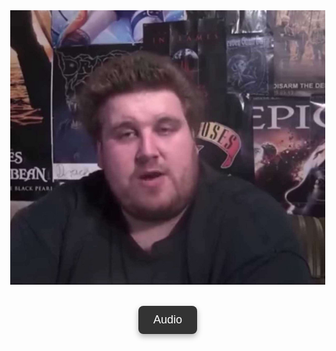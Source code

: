 <!DOCTYPE html>
<html lang="de">
<head>
  <meta charset="UTF-8">
  <meta name="viewport" content="width=device-width, initial-scale=1.0">
  <title>Meine Webseite</title>
  <style>
    body {
      margin: 0;
      height: 100vh;
      display: flex;
      flex-direction: column;
      justify-content: center;
      align-items: center;
      transition: background-color 1s ease;
    }

    img {
      max-width: 80%;
      max-height: 60%;
      border-radius: 12px;
      box-shadow: 0px 0px 20px rgba(0,0,0,0.4);
    }

    button {
      margin-top: 20px;
      padding: 12px 24px;
      font-size: 18px;
      border: none;
      border-radius: 8px;
      cursor: pointer;
      background: #333;
      color: white;
      box-shadow: 0px 4px 10px rgba(0,0,0,0.3);
      transition: background 0.3s;
    }

    button:hover {
      background: #555;
    }
  </style>
</head>
<body>
  <!-- Dein eigenes Bild -->
  <img src="dein-bild.png" alt="Mein Bild">

  <!-- Audio Button -->
  <button onclick="playAudio()">Audio</button>

  <!-- Audio Datei -->
  <audio id="myAudio" src="musik.mp3"></audio>

  <script>
    // Hintergrundfarben
    const colors = ["#ff9999", "#99ccff", "#99ff99", "#ffff99", "#ffcc99", "#cc99ff"];
    let i = 0;

    setInterval(() => {
      document.body.style.backgroundColor = colors[i];
      i = (i + 1) % colors.length;
    }, 2000);

    // Audio abspielen
    function playAudio() {
      const audio = document.getElementById("myAudio");
      audio.play();
    }
  </script>
</body>
</html>
